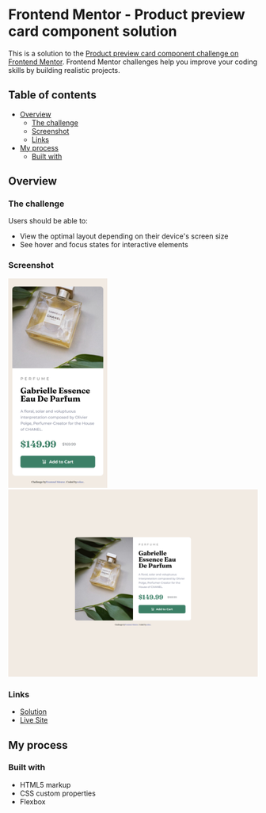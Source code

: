 # Frontend Mentor - Product preview card component solution

This is a solution to the [Product preview card component challenge on Frontend Mentor](https://www.frontendmentor.io/challenges/product-preview-card-component-GO7UmttRfa). Frontend Mentor challenges help you improve your coding skills by building realistic projects. 

## Table of contents

- [Overview](#overview)
  - [The challenge](#the-challenge)
  - [Screenshot](#screenshot)
  - [Links](#links)
- [My process](#my-process)
  - [Built with](#built-with)

## Overview

### The challenge

Users should be able to:

- View the optimal layout depending on their device's screen size
- See hover and focus states for interactive elements

### Screenshot

<img src="./screenshots/product-preview-mobile.png" width=200>
<img src="./screenshots/product-preview-desktop.png" width=564>

### Links

- [Solution](https://www.frontendmentor.io/solutions/product-preview-component-xk-Cgoqq4x)
- [Live Site](https://cohoc.github.io/frontendmentor/product-preview-card-component-main/)

## My process

### Built with

- HTML5 markup
- CSS custom properties
- Flexbox

